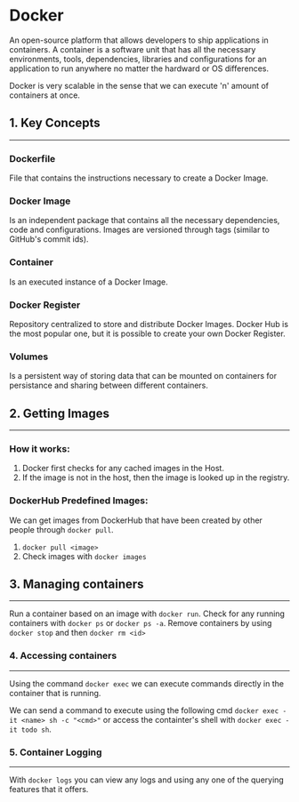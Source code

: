 # Docker
An open-source platform that allows developers to ship applications in containers. A container is a software unit that has all the necessary environments, tools, dependencies, libraries and configurations for an application to run anywhere no matter the hardward or OS differences.  

Docker is very scalable in the sense that we can execute 'n' amount of containers at once.

## 1. Key Concepts
----
### Dockerfile
File that contains the instructions necessary to create a Docker Image.

### Docker Image
Is an independent package that contains all the necessary dependencies, code and configurations.
Images are versioned through tags (similar to GitHub's commit ids).

### Container
Is an executed instance of a Docker Image.

### Docker Register
Repository centralized to store and distribute Docker Images. Docker Hub is the most popular one, but it is possible to create your own Docker Register.

### Volumes
Is a persistent way of storing data that can be mounted on containers for persistance and sharing between different containers.

## 2. Getting Images
---
### How it works:
1. Docker first checks for any cached images in the Host.
2. If the image is not in the host, then the image is looked up in the registry.

### DockerHub Predefined Images:
We can get images from DockerHub that have been created by other people through `docker pull`.
1. `docker pull <image>`
2. Check images with `docker images` 


## 3. Managing containers
---
Run a container based on an image with `docker run`. Check for any running containers with `docker ps` or `docker ps -a`. Remove containers by using `docker stop` and then `docker rm <id>`

### 4. Accessing containers
---
Using the command `docker exec` we can execute commands directly in the container that is running.

We can send a command to execute using the following cmd `docker exec -it <name> sh -c "<cmd>"` or access the containter's shell with `docker exec -it todo sh`.

### 5. Container Logging
---
With `docker logs` you can view any logs and using any one of the querying features that it offers.